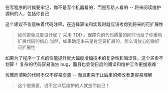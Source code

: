 在写程序的时候要牢记，你不是写个机器看的，而是写给人看的 -- 将来阅读维护源码的人，包括你自己

这个建议不仅意味着代码注释，在选择算法和实现时就应该考虑到将来的可扩展性
> 如何避免过度设计呢？ 采用 TDD 。保障你的代码质量的同时也给了你重构扩展代码的信心
> 当然，如果确定未来是肯定要扩展的，那么请放心的做好可扩展性


如果为了程序一丁点的性能提升就大幅度增加技术的复杂性和晦涩性，这个买卖不划算！
复杂的代码容易滋生 bug，而且也会使日后的阅读和维护工作更加艰难

优雅而清晰的代码不仅不容易崩溃 -- 而且更易于让后来的修改者更容易理解
> 这个很重要，说不定以后维护的人就是你自己！





